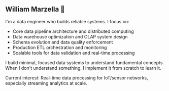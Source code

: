 ## William Marzella 👋

I'm a data engineer who builds reliable systems. I focus on:

- Core data pipeline architecture and distributed computing
- Data warehouse optimization and OLAP system design
- Schema evolution and data quality enforcement
- Production ETL orchestration and monitoring
- Scalable tools for data validation and real-time processing

I build minimal, focused data systems to understand fundamental concepts. When I don't understand something, I implement it from scratch to learn it.

Current interest: Real-time data processing for IoT/sensor networks, especially streaming analytics at scale.
